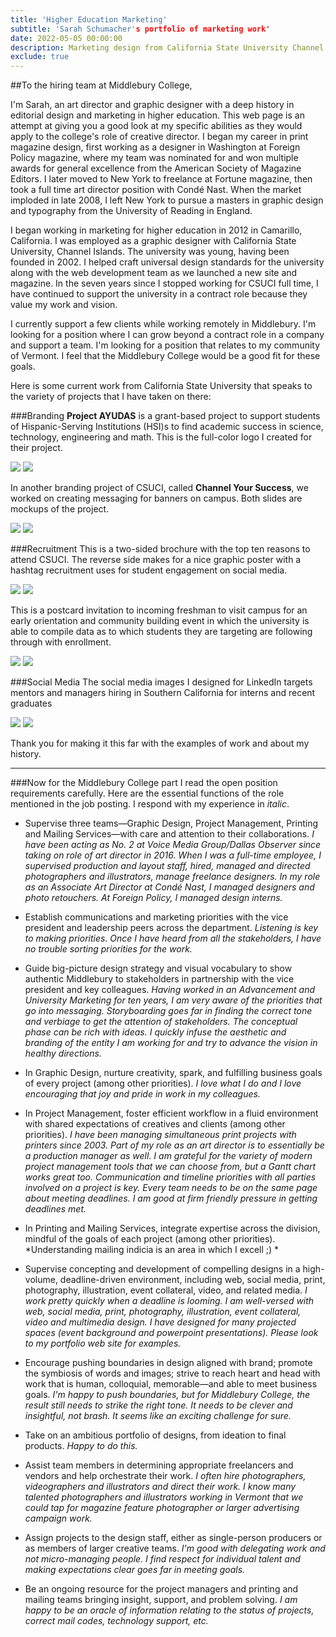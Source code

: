 ```yaml
---
title: 'Higher Education Marketing'
subtitle: 'Sarah Schumacher's portfolio of marketing work'
date: 2022-05-05 00:00:00
description: Marketing design from California State University Channel Islands
exclude: true
---
```


##To the hiring team at Middlebury College,

I'm Sarah, an art director and graphic designer with a deep history in editorial design and marketing in higher education. This web page is an attempt at giving you a good look at my specific abilities as they would apply to the college's role of creative director. I began my career in print magazine design, first working as a designer in Washington at Foreign Policy magazine, where my team was nominated for and won multiple awards for general excellence from the American Society of Magazine Editors. I later moved to New York to freelance at Fortune magazine, then took a full time art director position with Condé Nast. When the market imploded in late 2008, I left New York to pursue a masters in graphic design and typography from the University of Reading in England. 

I began working in marketing for higher education in 2012 in Camarillo, California. I was employed as a graphic designer with California State University, Channel Islands. The university was young, having been founded in 2002. I helped craft universal design standards for the university along with the web development team as we launched a new site and magazine. In the seven years since I stopped working for CSUCI full time, I have continued to support the university in a contract role because they value my work and vision.

I currently support a few clients while working remotely in Middlebury. I'm looking for a position where I can grow beyond a contract role in a company and support a team. I'm looking for a position that relates to my community of Vermont. I feel that the Middlebury College would be a good fit for these goals.

Here is some current work from California State University that speaks to the variety of projects that I have taken on there:

###Branding
**Project AYUDAS** is a grant-based project to support students of Hispanic-Serving Institutions (HSI)s to find academic success in science, technology, engineering and math. This is the full-color logo I created for their project.

<div class="gallery" data-columns="2">
	<img src="/images/forMidd/AYUDAS_fullcolorlogo.png">
	<img src="/images/forMidd/AYUDAS_blacklogo.png">
</div>

In another branding project of CSUCI, called **Channel Your Success**, we worked on creating messaging for banners on campus. Both slides are mockups of the project.

<div class="gallery" data-columns="2">
	<img src="/images/forMidd/cysbannermockup.jpg">
	<img src="/images/forMidd/bannermockup.jpg">
</div>

###Recruitment
This is a two-sided brochure with the top ten reasons to attend CSUCI. The reverse side makes for a nice graphic poster with a hashtag recruitment uses for student engagement on social media.

<div class="gallery" data-columns="1">
	<img src="/images/demo/demo-landscape.jpg">
	<img src="/images/demo/demo-landscape-2.jpg">
</div>

This is a postcard invitation to incoming freshman to visit campus for an early orientation and community building event in which the university is able to compile data as to which students they are targeting are following through with enrollment.

<div class="gallery" data-columns="1">
	<img src="/images/demo/demo-landscape.jpg">
	<img src="/images/demo/demo-landscape-2.jpg">
</div>

###Social Media
The social media images I designed for LinkedIn targets mentors and managers hiring in Southern California for interns and recent graduates

<div class="gallery" data-columns="1">
	<img src="/images/forMidd/LinkedIn_forMentors.jpg">
	<img src="/images/forMidd/LinkedIn_forMentors2.jpg">
</div>

Thank you for making it this far with the examples of work and about my history. 

---

###Now for the Middlebury College part 
I read the open position requirements carefully. Here are the essential functions of the role mentioned in the job posting. I respond with my experience in *italic*.

* Supervise three teams—Graphic Design, Project Management, Printing and Mailing Services—with care and attention to their collaborations.
*I have been acting as No. 2 at Voice Media Group/Dallas Observer since taking on role of art director in 2016. When I was a full-time employee, I supervised production and layout staff, hired, managed and directed photographers and illustrators, manage freelance designers.*
*In my role as an Associate Art Director at Condé Nast, I managed designers and photo retouchers. At Foreign Policy, I managed design interns.*

* Establish communications and marketing priorities with the vice president and leadership peers across the department.
*Listening is key to making priorities. Once I have heard from all the stakeholders, I have no trouble sorting priorities for the work.*

* Guide big-picture design strategy and visual vocabulary to show authentic Middlebury to stakeholders in partnership with the vice president and key colleagues.
*Having worked in an Advancement and University Marketing for ten years, I am very aware of the priorities that go into messaging. Storyboarding goes far in finding the correct tone and verbiage to get the attention of stakeholders. The conceptual phase can be rich with ideas. I quickly infuse the aesthetic and branding of the entity I am working for and try to advance the vision in healthy directions.*

* In Graphic Design, nurture creativity, spark, and fulfilling business goals of every project (among other priorities).
*I love what I do and I love encouraging that joy and pride in work in my colleagues.*

* In Project Management, foster efficient workflow in a fluid environment with shared expectations of creatives and clients (among other priorities).
*I have been managing simultaneous print projects with printers since 2003. Part of my role as an art director is to essentially be a production manager as well. I am grateful for the variety of modern project management tools that we can choose from, but a Gantt chart works great too. Communication and timeline priorities with all parties involved on a project is key. Every team needs to be on the same page about meeting deadlines. I am good at firm friendly pressure in getting deadlines met.*

* In Printing and Mailing Services, integrate expertise across the division, mindful of the goals of each project (among other priorities).
*Understanding mailing indicia is an area in which I excell ;) *

* Supervise concepting and development of compelling designs in a high-volume, deadline-driven environment, including web, social media, print, photography, illustration, event collateral, video, and related media.
*I work pretty quickly when a deadline is looming. I am well-versed with web, social media, print, photography, illustration, event collateral, video and multimedia design. I have designed for many projected spaces (event background and powerpoint presentations). Please look to my portfolio web site for examples.*

* Encourage pushing boundaries in design aligned with brand; promote the symbiosis of words and images; strive to reach heart and head with work that is human, colloquial, memorable—and able to meet business goals.
*I'm happy to push boundaries, but for Middlebury College, the result still needs to strike the right tone. It needs to be clever and insightful, not brash. It seems like an exciting challenge for sure.*

* Take on an ambitious portfolio of designs, from ideation to final products. 
*Happy to do this.*

* Assist team members in determining appropriate freelancers and vendors and help orchestrate their work.
*I often hire photographers, videographers and illustrators and direct their work. I know many talented photographers and illustrators working in Vermont that we could tap for magazine feature photographer or larger advertising campaign work.*

* Assign projects to the design staff, either as single-person producers or as members of larger creative teams.
*I'm good with delegating work and not micro-managing people. I find respect for individual talent and making expectations clear goes far in meeting goals.*

* Be an ongoing resource for the project managers and printing and mailing teams bringing insight, support, and problem solving.
*I am happy to be an oracle of information relating to the status of projects, correct mail codes, technology support, etc.*
